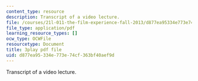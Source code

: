 ```yaml
---
content_type: resource
description: Transcript of a video lecture.
file: /courses/21l-011-the-film-experience-fall-2013/d877ea95334e773e74cf363bf40aef9d_flAwb1TmOkQ.pdf
file_type: application/pdf
learning_resource_types: []
ocw_type: OCWFile
resourcetype: Document
title: 3play pdf file
uid: d877ea95-334e-773e-74cf-363bf40aef9d
---
```

Transcript of a video lecture.

